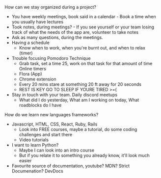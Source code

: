How can we stay organized during a project?
- You have weekly meetings, book said in a calendar - Book a time when you usually have lectures
- Took notes, during meetings? - If you see yourself or your team losing track of what the needs of the app are, volunteer to take notes
- Ask as many questions, during the meetings. 
- Having a schedule
    - Know when to work, when you're burnt out, and when to relax (timer)
- Trouble focusing Pomodoro Technique
    - Grab task, set a time 25, work on that task for that amount of time Online timers
    - Flora (App)
    - Chrome extension
    - Every 20 mins stare at something 20 ft away for 20 seconds
    - REST IS KEY GO TO SLEEP IF YOURE TIRED >=(
- Stay in touch with your team. Daily discord meetups
    - What did I do yesterday, What am I working on today, What roadblocks do I have
    



How do we learn new languages frameworks?

- Javascript, HTML, CSS, React, Ruby, Rails
    - Look into FREE courses, maybe a tutorial, do some coding challenges and start there
    - Video tutorials
- I want to learn Python?
    - Maybe I can look into an intro course
    - But if you relate it to something you already know, it'll look much easier
- Favourite source of documentation, youtube? MDN? Strict Documenation? DevDocs